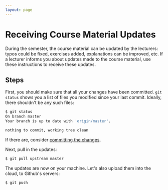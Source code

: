 ```yaml
---
layout: page
---
```


# Receiving Course Material Updates

During the semester, the course material can be updated by the lecturers: typos could be fixed, exercises added, explanations can be improved, etc.
If a lecturer informs you about updates made to the course material, use these instructions to receive these updates.

## Steps

First, you should make sure that all your changes have been committed.
`git status` shows you a list of files you modified since your last commit.
Ideally, there shouldn't be any such files:

```bash
$ git status
On branch master
Your branch is up to date with 'origin/master'.

nothing to commit, working tree clean
```

If there are, consider [committing the changes](#saving-your-work).

Next, pull in the updates:

```bash
$ git pull upstream master
```

The updates are now on your machine.
Let's also upload them into the cloud, to Github's servers:

```bash
$ git push
```
